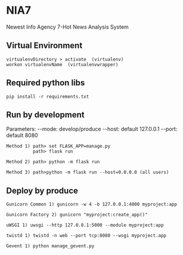 # NIA7
Newest Info Agency 7-Hot News Analysis System

## Virtual Environment  
    virtualenvDirectory > activate  (virtualenv)  
    workon virtualenvName  (virtualenvwrapper)  
## Required python libs  
    pip install -r requirements.txt  
## Run by development  
Parameters:
    --mode: develop/produce
    --host: default 127.0.0.1
    --port: default 8080 

    Method 1) path> set FLASK_APP=manage.py  
              path> flask run  
    
    Method 2) path> python -m flask run  
    
    Method 3) path>python -m flask run --host=0.0.0.0 (all users)  
    
## Deploy by produce
    Gunicorn Common 1) gunicorn -w 4 -b 127.0.0.1:4000 myproject:app  
    
    Gunicorn Factory 2) gunicorn "myproject:create_app()"  
    
    uWSGI 1) uwsgi --http 127.0.0.1:5000 --module myproject:app  
    
    twistd 1) twistd -n web --port tcp:8080 --wsgi myproject.app  
    
    Gevent 1) python manage_gevent.py  
